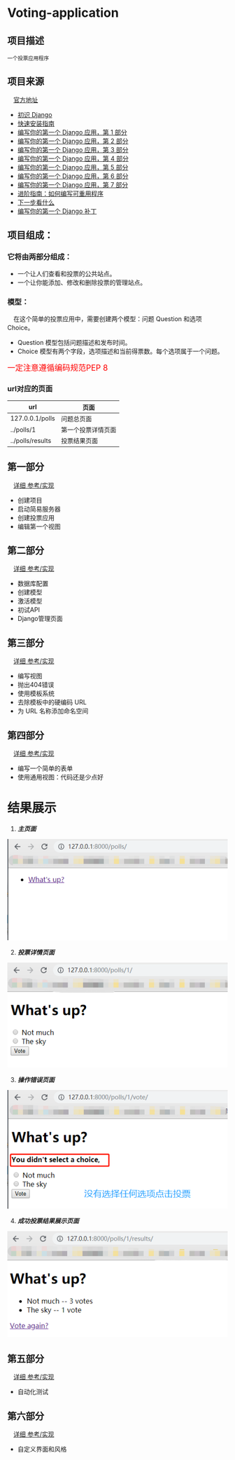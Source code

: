 # Voting-application
## 项目描述
`一个投票应用程序`
## 项目来源
&emsp;[官方地址](https://docs.djangoproject.com/zh-hans/2.2/intro/)
- [初识 Django](https://docs.djangoproject.com/zh-hans/2.2/intro/overview/)
- [快速安装指南](https://docs.djangoproject.com/zh-hans/2.2/intro/install/)
- [编写你的第一个 Django 应用，第 1 部分](https://docs.djangoproject.com/zh-hans/2.2/intro/tutorial01/)
- [编写你的第一个 Django 应用，第 2 部分](https://docs.djangoproject.com/zh-hans/2.2/intro/tutorial02/)
- [编写你的第一个 Django 应用，第 3 部分](https://docs.djangoproject.com/zh-hans/2.2/intro/tutorial03/)
- [编写你的第一个 Django 应用，第 4 部分](https://docs.djangoproject.com/zh-hans/2.2/intro/tutorial04/)
- [编写你的第一个 Django 应用，第 5 部分](https://docs.djangoproject.com/zh-hans/2.2/intro/tutorial05/)
- [编写你的第一个 Django 应用，第 6 部分](https://docs.djangoproject.com/zh-hans/2.2/intro/tutorial06/)
- [编写你的第一个 Django 应用，第 7 部分](https://docs.djangoproject.com/zh-hans/2.2/intro/tutorial07/)
- [进阶指南：如何编写可重用程序](https://docs.djangoproject.com/zh-hans/2.2/intro/reusable-apps/)
- [下一步看什么](https://docs.djangoproject.com/zh-hans/2.2/intro/whatsnext/)
- [编写你的第一个 Django 补丁](https://docs.djangoproject.com/zh-hans/2.2/intro/contributing/)
## 项目组成：  
### 它将由两部分组成：
- 一个让人们查看和投票的公共站点。
- 一个让你能添加、修改和删除投票的管理站点。
### 模型：
&emsp;在这个简单的投票应用中，需要创建两个模型：问题 Question 和选项 Choice。
- Question 模型包括问题描述和发布时间。
- Choice 模型有两个字段，选项描述和当前得票数。每个选项属于一个问题。  

<font color=#ff0000 size=4> 一定注意遵循编码规范PEP 8 </font>  


### url对应的页面
url|页面
-|-
127.0.0.1/polls |问题总页面
../polls/1|第一个投票详情页面
../polls/results|投票结果页面

## 第一部分
&emsp;[详细 参考/实现](https://docs.djangoproject.com/zh-hans/2.2/intro/tutorial01/)
- 创建项目
- 启动简易服务器
- 创建投票应用
- 编辑第一个视图
  
## 第二部分
&emsp;[详细 参考/实现](https://docs.djangoproject.com/zh-hans/2.2/intro/tutorial02/)
- 数据库配置
- 创建模型
- 激活模型
- 初试API
- Django管理页面

## 第三部分
&emsp;[详细 参考/实现](https://docs.djangoproject.com/zh-hans/2.2/intro/tutorial03/)
- 编写视图
- 抛出404错误
- 使用模板系统
- 去除模板中的硬编码 URL
- 为 URL 名称添加命名空间

## 第四部分
&emsp;[详细 参考/实现](https://docs.djangoproject.com/zh-hans/2.2/intro/tutorial04/)
- 编写一个简单的表单
- 使用通用视图：代码还是少点好

# 结果展示
1. ***主页面***  

![主页面](https://github.com/Gruffalo123/others/blob/master/mysite_vote/polls.jpg)

2. ***投票详情页面***  

![投票详情展示页面](https://github.com/Gruffalo123/others/blob/master/mysite_vote/1.jpg)

3. ***操作错误页面***  

![不选择任何选项进行投票](https://github.com/Gruffalo123/others/blob/master/mysite_vote/vote_error.jpg)

4. ***成功投票结果展示页面***  

![正确操作结果页面](https://github.com/Gruffalo123/others/blob/master/mysite_vote/correct_vote.jpg)

## 第五部分
&emsp;[详细 参考/实现](https://docs.djangoproject.com/zh-hans/2.2/intro/tutorial05/)
- 自动化测试

## 第六部分
&emsp;[详细 参考/实现](https://docs.djangoproject.com/zh-hans/2.2/intro/tutorial06/)
- 自定义界面和风格
